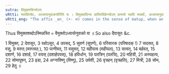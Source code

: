 ```yaml
---
sutra: विमुक्तादिभ्योऽण्
vRtti: मतावित्येव, अध्यायानुवाकयोरिति च । विमुक्तादिभ्यः प्रातिपदिकेभ्योऽण् प्रत्ययो भवति मत्वर्थे, अध्यायानुवाकयोरभिधेययोः ॥
vRtti_eng: "The affix _an_ (+- अ) comes in the sense of matup, when an _Adhyaya_ or an _Anuvaka_ is to be expressed, after the words _vimukta_ &c."
---
```

Thus विमुक्तशब्दोऽस्मिन्नस्ति = वैमुक्तोऽध्यायोनुवाको वा ॥ So also दैवासुरः &c.

1 विमुक्त, 2 देवासुर, 3 रक्षोऽसुर, 4 उपसद्, 5 सुवर्ण (सुपर्ण), 6 परिसारक (परिषादक् !) 7 सदसत्, 8 वसु, 9 मरुत् (मरुत्वत् ), 10 पत्नीवत्, 11 वसुमत्, 12 महीयत्व (महीयल), 13 सत्वत्, 14 बर्हवत्, 15 दशार्ण, 16 दशार्ह, 17 वयस् (दशार्हपयस्), 18 हविर्धान, 19 पतत्रिन् (पतत्रि), 20 महित्री, 21 अस्यहत्य, 22 सोमापूषन्, 23 इडा, 24 अग्नाविष्णु (विष्णू), 25 उर्वशी, 26 वृत्रहन् (वृत्रहति), 27 मित्री, 28 सोम, 29 हेतु ॥
